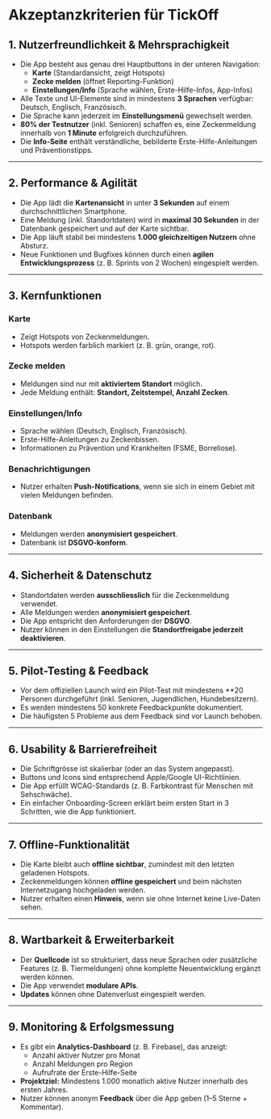 # Akzeptanzkriterien für TickOff

## 1. Nutzerfreundlichkeit & Mehrsprachigkeit
- Die App besteht aus genau drei Hauptbuttons in der unteren Navigation:  
  - **Karte** (Standardansicht, zeigt Hotspots)  
  - **Zecke melden** (öffnet Reporting-Funktion)  
  - **Einstellungen/Info** (Sprache wählen, Erste-Hilfe-Infos, App-Infos)  
- Alle Texte und UI-Elemente sind in mindestens **3 Sprachen** verfügbar: Deutsch, Englisch, Französisch.  
- Die Sprache kann jederzeit im **Einstellungsmenü** gewechselt werden.  
- **80% der Testnutzer** (inkl. Senioren) schaffen es, eine Zeckenmeldung innerhalb von **1 Minute** erfolgreich durchzuführen.  
- Die **Info-Seite** enthält verständliche, bebilderte Erste-Hilfe-Anleitungen und Präventionstipps.  

---

## 2. Performance & Agilität
- Die App lädt die **Kartenansicht** in unter **3 Sekunden** auf einem durchschnittlichen Smartphone.  
- Eine Meldung (inkl. Standortdaten) wird in **maximal 30 Sekunden** in der Datenbank gespeichert und auf der Karte sichtbar.  
- Die App läuft stabil bei mindestens **1.000 gleichzeitigen Nutzern** ohne Absturz.  
- Neue Funktionen und Bugfixes können durch einen **agilen Entwicklungsprozess** (z. B. Sprints von 2 Wochen) eingespielt werden.  

---

## 3. Kernfunktionen
### Karte
- Zeigt Hotspots von Zeckenmeldungen.  
- Hotspots werden farblich markiert (z. B. grün, orange, rot).  

### Zecke melden
- Meldungen sind nur mit **aktiviertem Standort** möglich.  
- Jede Meldung enthält: **Standort, Zeitstempel, Anzahl Zecken**.  

### Einstellungen/Info
- Sprache wählen (Deutsch, Englisch, Französisch).  
- Erste-Hilfe-Anleitungen zu Zeckenbissen.  
- Informationen zu Prävention und Krankheiten (FSME, Borreliose).  

### Benachrichtigungen
- Nutzer erhalten **Push-Notifications**, wenn sie sich in einem Gebiet mit vielen Meldungen befinden.  

### Datenbank
- Meldungen werden **anonymisiert gespeichert**.  
- Datenbank ist **DSGVO-konform**.  

---

## 4. Sicherheit & Datenschutz
- Standortdaten werden **ausschliesslich** für die Zeckenmeldung verwendet.  
- Alle Meldungen werden **anonymisiert gespeichert**.  
- Die App entspricht den Anforderungen der **DSGVO**.  
- Nutzer können in den Einstellungen die **Standortfreigabe jederzeit deaktivieren**.  

---

## 5. Pilot-Testing & Feedback
- Vor dem offiziellen Launch wird ein Pilot-Test mit mindestens **20 Personen durchgeführt (inkl. Senioren, Jugendlichen, Hundebesitzern).  
- Es werden mindestens 50 konkrete Feedbackpunkte dokumentiert.  
- Die häufigsten 5 Probleme aus dem Feedback sind vor Launch behoben.  

--- 

## 6. Usability & Barrierefreiheit
- Die Schriftgrösse ist skalierbar (oder an das System angepasst).
- Buttons und Icons sind entsprechend Apple/Google UI-Richtlinien.  
- Die App erfüllt WCAG-Standards (z. B. Farbkontrast für Menschen mit Sehschwäche).  
- Ein einfacher Onboarding-Screen erklärt beim ersten Start in 3 Schritten, wie die App funktioniert.  

---

## 7. Offline-Funktionalität
- Die Karte bleibt auch **offline sichtbar**, zumindest mit den letzten geladenen Hotspots.  
- Zeckenmeldungen können **offline gespeichert** und beim nächsten Internetzugang hochgeladen werden.  
- Nutzer erhalten einen **Hinweis**, wenn sie ohne Internet keine Live-Daten sehen.  

---

## 8. Wartbarkeit & Erweiterbarkeit
- Der **Quellcode** ist so strukturiert, dass neue Sprachen oder zusätzliche Features (z. B. Tiermeldungen) ohne komplette Neuentwicklung ergänzt werden können.  
- Die App verwendet **modulare APIs**.  
- **Updates** können ohne Datenverlust eingespielt werden.  

---

## 9. Monitoring & Erfolgsmessung
- Es gibt ein **Analytics-Dashboard** (z. B. Firebase), das anzeigt:  
  - Anzahl aktiver Nutzer pro Monat  
  - Anzahl Meldungen pro Region  
  - Aufrufrate der Erste-Hilfe-Seite  
- **Projektziel:** Mindestens 1.000 monatlich aktive Nutzer innerhalb des ersten Jahres.  
- Nutzer können anonym **Feedback** über die App geben (1–5 Sterne + Kommentar).
